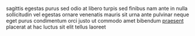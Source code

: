 sagittis egestas purus sed odio at libero turpis sed finibus nam ante in nulla
sollicitudin vel egestas ornare venenatis mauris sit urna ante pulvinar neque
eget purus condimentum orci justo ut commodo amet bibendum
[praesent](generated_webpages/vitae9.md) placerat at hac luctus sit elit tellus
laoreet